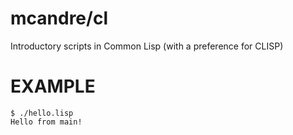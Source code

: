 # mcandre/cl

Introductory scripts in Common Lisp (with a preference for CLISP)

# EXAMPLE

```
$ ./hello.lisp 
Hello from main!
```
